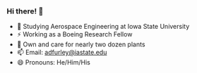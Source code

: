### Hi there! 👋

- 🔭 Studying Aerospace Engineering at Iowa State University
- ⚡ Working as a Boeing Research Fellow
- 🌱 Own and care for nearly two dozen plants
- 📫 Email: adfurley@iastate.edu
- 😄 Pronouns: He/Him/His
